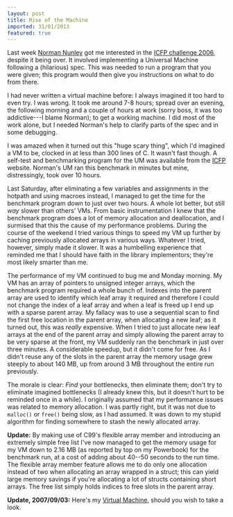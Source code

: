 ```yaml
---
layout: post
title: Rise of the Machine
imported: 31/01/2013
featured: true
---
```


Last week <a href="http://www.google.com/search?q=Norman+Nunley">Norman Nunley</a> got me
interested in the <a href="http://icfpcontest.org/">ICFP challenge 2006</a>, despite it
being over. It involved implementing a Universal Machine following a (hilarious) spec.
This was needed to run a program that you were given; this program would then give you
instructions on what to do from there.

I had never written a virtual machine before: I always imagined it too hard to even try. I
was wrong. It took me around 7-8 hours; spread over an evening, the following morning and
a couple of hours at work (sorry boss, it was too addictive---I blame Norman); to get a
working machine. I did most of the work alone, but I needed Norman's help to clarify parts
of the spec and in some debugging.

I was amazed when it turned out this "huge scary thing", which I'd imagined a VM to be,
clocked in at less than 300 lines of C. It wasn't fast though. A self-test and
benchmarking program for the UM was available from the <a
href="http://icfpcontest.org/">ICFP</a> website. Norman's UM ran this benchmark in minutes
but mine, distressingly, took over 10 hours.

Last Saturday, after eliminating a few variables and assignments in the hotpath and using
macroes instead, I managed to get the time for the benchmark program down to just over two
hours. A whole lot better, but still *way* slower than others' VMs. From basic
instrumentation I knew that the benchmark program does a lot of memory allocation and
deallocation, and I surmised that this the cause of my performance problems. During the
course of the weekend I tried various things to speed my VM up further by caching
previously allocated arrays in various ways. Whatever I tried, however, simply made it
slower. It was a humbelling experience that reminded me that I should have faith in the
library implementors; they're most likely smarter than me.

The performance of my VM continued to bug me and Monday morning. My VM has an array of
pointers to unsigned integer arrays, which the benchmark program required a whole bunch
of. Indexes into the parent array are used to identify which leaf array it required and
therefore I could not change the index of a leaf array and when a leaf is freed up I end
up with a sparse parent array. My fallacy was to use a sequential scan to find the first
free location in the parent array, when allocating a new leaf; as it turned out, this was
*really* expensive. When I tried to just allocate new leaf arrays at the end of the parent
array and simply allowing the parent array to be very sparse at the front, my VM suddenly
ran the benchmark in just over three minutes. A considerable speedup, but it didn't come
for free. As I didn't reuse any of the slots in the parent array the memory usage grew
steeply to about 140 MB, up from around 3 MB throughout the entire run previously.

The morale is clear: *Find* your bottlenecks, then eliminate them; don't try to eliminate
imagined bottlenecks (I already knew this, but it doesn't hurt to be reminded once in a
while). I originally assumed that my performance issues was related to memory allocation.
I was partly right, but it was not due to `malloc()` or `free()` being slow, as I had
assumed. It was down to my stupid algorithm for finding somewhere to stash the newly
allocated array.

**Update:** By making use of C99's flexible array member and introducing an
extremely simple free list I've now managed to get the memory usage for my VM down to 2.16
MB (as reported by top on my Powerbook) for the benchmark run, at a cost of adding about
40--50 seconds to the run time. The flexible array member feature allows me to do only one
allocation instead of two when allocating an array wrapped in a struct; this can yield
large memory savings if you're allocating a lot of structs containing short arrays. The
free list simply holds indices to free slots in the parent array.

**Update, 2007/09/03:** Here's my [Virtual
Machine](https://github.com/stig/icfp2006/blob/master/um.c), should you wish to take a
look.
